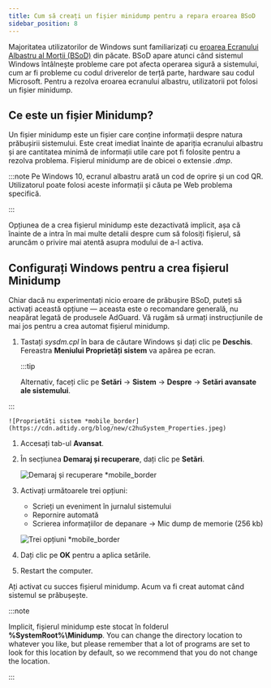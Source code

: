 ```yaml
---
title: Cum să creați un fișier minidump pentru a repara eroarea BSoD
sidebar_position: 8
---
```


Majoritatea utilizatorilor de Windows sunt familiarizați cu [eroarea Ecranului Albastru al Morții (BSoD)](https://en.wikipedia.org/wiki/Blue_screen_of_death) din păcate. BSoD apare atunci când sistemul Windows întâlnește probleme care pot afecta operarea sigură a sistemului, cum ar fi probleme cu codul driverelor de terță parte, hardware sau codul Microsoft. Pentru a rezolva eroarea ecranului albastru, utilizatorii pot folosi un fișier minidump.

## Ce este un fișier Minidump?

Un fișier minidump este un fișier care conține informații despre natura prăbușirii sistemului. Este creat imediat înainte de apariția ecranului albastru și are cantitatea minimă de informații utile care pot fi folosite pentru a rezolva problema. Fișierul minidump are de obicei o extensie *.dmp*.

:::note
Pe Windows 10, ecranul albastru arată un cod de oprire și un cod QR. Utilizatorul poate folosi aceste informații și căuta pe Web problema specifică.

:::

Opțiunea de a crea fișierul minidump este dezactivată implicit, așa că înainte de a intra în mai multe detalii despre cum să folosiți fișierul, să aruncăm o privire mai atentă asupra modului de a-l activa.

## Configurați Windows pentru a crea fișierul Minidump

Chiar dacă nu experimentați nicio eroare de prăbușire BSoD, puteți să activați această opțiune — aceasta este o recomandare generală, nu neapărat legată de produsele AdGuard. Vă rugăm să urmați instrucțiunile de mai jos pentru a crea automat fișierul minidump.

 1. Tastați *sysdm.cpl* în bara de căutare Windows și dați clic pe **Deschis**. Fereastra **Meniului Proprietăți sistem** va apărea pe ecran.

    :::tip

    Alternativ, faceți clic pe **Setări** → **Sistem** → **Despre** → **Setări avansate ale sistemului**.


:::

    ![Proprietăți sistem *mobile_border](https://cdn.adtidy.org/blog/new/c2huSystem_Properties.jpeg)

 1. Accesați tab-ul **Avansat**.
 1. În secțiunea **Demaraj și recuperare**, dați clic pe **Setări**.

    ![Demaraj și recuperare *mobile_border](https://cdn.adtidy.org/blog/new/1dmybiStartup_and_Recovery.png)

 1. Activați următoarele trei opțiuni:

    - Scrieți un eveniment în jurnalul sistemului
    - Repornire automată
    - Scrierea informațiilor de depanare → Mic dump de memorie (256 kb)

    ![Trei opțiuni *mobile_border](https://cdn.adtidy.org/blog/new/nmr4eThree_options.png)

 1. Dați clic pe **OK** pentru a aplica setările.
 1. Restart the computer.

Ați activat cu succes fișierul minidump. Acum va fi creat automat când sistemul se prăbușește.

:::note

Implicit, fișierul minidump este stocat în folderul **%SystemRoot%\Minidump**. You can change the directory location to whatever you like, but please remember that a lot of programs are set to look for this location by default, so we recommend that you do not change the location.

:::

